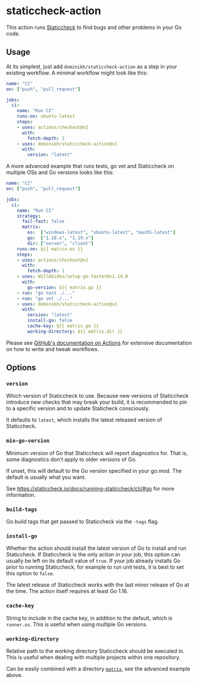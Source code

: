 # staticcheck-action

This action runs [Staticcheck](https://staticcheck.io) to find bugs and other problems in your Go code.

## Usage

At its simplest, just add `dominikh/staticcheck-action` as a step in your existing workflow.
A minimal workflow might look like this:

```yaml
name: "CI"
on: ["push", "pull_request"]

jobs:
  ci:
    name: "Run CI"
    runs-on: ubuntu-latest
    steps:
    - uses: actions/checkout@v2
      with:
        fetch-depth: 1
    - uses: dominikh/staticcheck-action@v1
      with:
        version: "latest"
```

A more advanced example that runs tests, go vet and Staticcheck on multiple OSs and Go versions looks like this:

```yaml
name: "CI"
on: ["push", "pull_request"]

jobs:
  ci:
    name: "Run CI"
    strategy:
      fail-fast: false
      matrix:
        os:  ["windows-latest", "ubuntu-latest", "macOS-latest"]
        go:  ["1.18.x", "1.19.x"]
        dir: ["server", "client"]
    runs-on: ${{ matrix.os }}
    steps:
    - uses: actions/checkout@v2
      with:
        fetch-depth: 1
    - uses: WillAbides/setup-go-faster@v1.14.0
      with:
        go-version: ${{ matrix.go }}
    - run: "go test ./..."
    - run: "go vet ./..."
    - uses: dominikh/staticcheck-action@v1
      with:
        version: "latest"
        install-go: false
        cache-key: ${{ matrix.go }}
        working-directory: ${{ matrix.dir }}
```



Please see [GitHub's documentation on Actions](https://docs.github.com/en/actions) for extensive
documentation on how to write and tweak workflows.

## Options

### `version`

Which version of Staticcheck to use.
Because new versions of Staticcheck introduce new checks that may break your build,
it is recommended to pin to a specific version and to update Staticheck consciously.

It defaults to `latest`, which installs the latest released version of Staticcheck.

### `min-go-version`

Minimum version of Go that Staticcheck will report diagnostics for. That is, some
diagnostics don't apply to older versions of Go.

If unset, this will default to the Go version specified in your go.mod. The default is
usually what you want.

See https://staticcheck.io/docs/running-staticcheck/cli/#go for more information.

### `build-tags`

Go build tags that get passed to Staticcheck via the `-tags` flag.

### `install-go`

Whether the action should install the latest version of Go to install and run Staticcheck.
If Staticcheck is the only action in your job, this option can usually be left on its default value of `true`.
If your job already installs Go prior to running Staticcheck, for example to run unit tests, it is best to set this option to `false`.

The latest release of Staticcheck works with the last minor release of Go at the time.
The action itself requires at least Go 1.16.

### `cache-key`

String to include in the cache key, in addition to the default, which is `runner.os`.
This is useful when using multiple Go versions.

### `working-directory`

Relative path to the working directory Staticcheck should be executed in.
This is useful when dealing with multiple projects within one repository.

Can be easily combined with a directory [`matrix`](https://docs.github.com/en/actions/using-workflows/workflow-syntax-for-github-actions#jobsjob_idstrategymatrix),
see the advanced example above.

